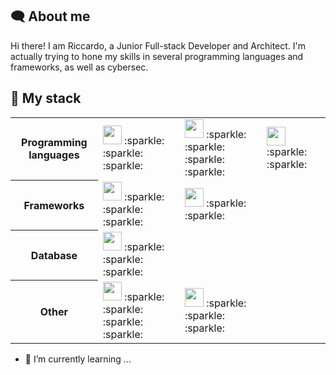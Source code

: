 ## :left_speech_bubble: About me
Hi there! I am Riccardo, a Junior Full-stack Developer and Architect. I'm actually trying to hone my skills in several programming languages and frameworks, as well as cybersec.

## :open_book: My stack
<table>
  <tr>
    <th>Programming languages</th>
    <td><img src="https://github.com/bablubambal/All_logo_and_pictures/blob/main/programming%20languages/python.svg" style="height:30px"/>  :sparkle: :sparkle: :sparkle:</td>
    <td><img src="https://github.com/bablubambal/All_logo_and_pictures/blob/main/programming%20languages/javascript.svg" style="height:30px"/>  :sparkle: :sparkle: :sparkle: :sparkle: </td>
    <td><img src="https://github.com/bablubambal/All_logo_and_pictures/blob/main/programming%20languages/php.png" style="height:30px"/>  :sparkle: :sparkle: </td>
  </tr>
  <tr>
    <th>Frameworks</th>
    <td><img src="https://github.com/bablubambal/All_logo_and_pictures/blob/main/frameworks/react.svg" style="height:30px"/>  :sparkle: :sparkle: :sparkle: </td>
    <td><img src="https://github.com/bablubambal/All_logo_and_pictures/blob/main/frameworks/laravel.svg" style="height:30px"/>  :sparkle: :sparkle: </td>
  </tr>
  <tr>
    <th>Database</th>
    <td><img src="https://github.com/bablubambal/All_logo_and_pictures/blob/main/databases/mysql.svg" style="height:30px"/>  :sparkle: :sparkle: :sparkle: </td>
  </tr>
  <tr>
    <th>Other</th>
    <td><img src="https://github.com/bablubambal/All_logo_and_pictures/blob/main/others/html.svg" style="height:30px"/>  :sparkle: :sparkle: :sparkle: :sparkle: <br></td>
    <td><img src="https://github.com/bablubambal/All_logo_and_pictures/blob/main/others/css.svg" style="height:30px"/>  :sparkle: :sparkle: :sparkle: <br></td>
  </tr>
</table>

- 🌱 I’m currently learning ...

<!--
**94lama/94lama** is a ✨ _special_ ✨ repository because its `README.md` (this file) appears on your GitHub profile.

Here are some ideas to get you started:

- 🔭 I’m currently working on ...
- 🌱 I’m currently learning ...
- 👯 I’m looking to collaborate on ...
- 🤔 I’m looking for help with ...
- 💬 Ask me about ...
- 📫 How to reach me: ...
- 😄 Pronouns: ...
- ⚡ Fun fact: ...
-->
